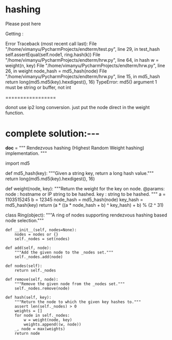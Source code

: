 # hashing


Please post here

Getting : 


Error
Traceback (most recent call last):
  File "/home/vimanyu/PycharmProjects/endterm/test.py", line 29, in test_hash
    self.assertEqual(self.node1, ring.hash(k))
  File "/home/vimanyu/PycharmProjects/endterm/hrw.py", line 64, in hash
    w = weight(n, key)
  File "/home/vimanyu/PycharmProjects/endterm/hrw.py", line 26, in weight
    node_hash = md5_hash(node)
  File "/home/vimanyu/PycharmProjects/endterm/hrw.py", line 15, in md5_hash
    return long(md5.md5(key).hexdigest(), 16)
TypeError: md5() argument 1 must be string or buffer, not int

=================

donot use ip2 long conversion.
just put the node direct in the weight function.



complete solution:---
==========================

__doc__ = """
Rendezvous hashing (Highest Random Weight hashing) implementation.
"""

import md5


def md5_hash(key):
    """Given a string key, return a long hash value."""
    return long(md5.md5(key).hexdigest(), 16)


def weight(node, key):
    """Return the weight for the key on node.
    @params:
        node : hostname or IP string to be hashed.
        key : string to be hashed.
    """
    a = 1103515245
    b = 12345
    node_hash = md5_hash(node)
    key_hash = md5_hash(key)
    return (a * ((a * node_hash + b) ^ key_hash) + b) % (2 ^ 31)


class Ring(object):
    """A ring of nodes supporting rendezvous hashing based node selection."""

    def __init__(self, nodes=None):
        nodes = nodes or {}
        self._nodes = set(nodes)

    def add(self, node):
        """Add the given node to the _nodes set."""
        self._nodes.add(node)

    def nodes(self):
        return self._nodes

    def remove(self, node):
        """Remove the given node from the _nodes set."""
        self._nodes.remove(node)

    def hash(self, key):
        """Return the node to which the given key hashes to."""
        assert len(self._nodes) > 0
        weights = []
        for node in self._nodes:
            w = weight(node, key)
            weights.append((w, node))
        _, node = max(weights)
        return node
